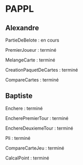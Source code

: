 # PAPPL
## Alexandre
PartieDeBelote : en cours

PremierJoueur : terminé

MelangeCarte : terminé

CreationPaquetDeCartes : terminé

CompareCartes : terminé

## Baptiste
Enchere : terminé

EncherePremierTour : terminé

EnchereDeuxiemeTour : terminé

Pli : terminé

CompareCarteJeu : terminé

CalcalPoint : terminé
